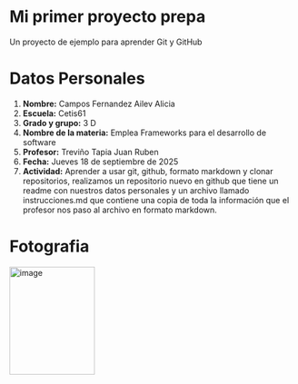 # Mi primer proyecto prepa
Un proyecto de ejemplo para aprender Git y GitHub

# Datos Personales
1. **Nombre:** Campos Fernandez Ailev Alicia
2.  **Escuela:** Cetis61
3. **Grado y grupo:** 3 D
4. **Nombre de la materia:** Emplea Frameworks para el desarrollo de software
5. **Profesor:** Treviño Tapia Juan Ruben
6. **Fecha:** Jueves 18 de septiembre de 2025
7. **Actividad:** Aprender a usar git, github, formato markdown y clonar repositorios, realizamos un repositorio nuevo en github que tiene un readme con nuestros datos personales y un archivo llamado instrucciones.md que contiene una copia de toda la información que el profesor nos paso al archivo en formato markdown.

# Fotografia

<img width="150" height="190" alt="image" src="https://github.com/user-attachments/assets/98f721df-c28d-4eff-9b21-34e6944e86da" />
